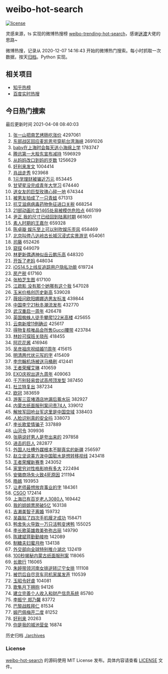 # weibo-hot-search

[![license](https://img.shields.io/github/license/Arrackisarookie/weibo-hot-search)](https://github.com/Arrackisarookie/weibo-hot-search/blob/master/LICENSE)

灵感来源，ts 实现的微博热搜榜 [weibo-trending-hot-search](https://github.com/justjavac/weibo-trending-hot-search)，感谢[迷渡](https://github.com/justjavac)大佬的思路~

微博热搜，记录从 2020-12-07 14:16:43 开始的微博热门搜索。每小时抓取一次数据，按天[归档](./archives)。Python 实现。

## 相关项目
+ [知乎热榜](https://github.com/Arrackisarookie/zhihu-top-search)
+ [百度实时热搜](https://github.com/Arrackisarookie/baidu-hot-search)

## 今日热门搜索

<!-- Rank Begin -->

最后更新时间 2021-04-08 08:40:03

1. [张一山把南艺烤肠吃涨价](https://s.weibo.com/weibo?q=%E5%BC%A0%E4%B8%80%E5%B1%B1%E6%8A%8A%E5%8D%97%E8%89%BA%E7%83%A4%E8%82%A0%E5%90%83%E6%B6%A8%E4%BB%B7&Refer=top) 4297061
1. [东部战区回应麦凯恩号穿航台湾海峡](https://s.weibo.com/weibo?q=%E4%B8%9C%E9%83%A8%E6%88%98%E5%8C%BA%E5%9B%9E%E5%BA%94%E9%BA%A6%E5%87%AF%E6%81%A9%E5%8F%B7%E7%A9%BF%E8%88%AA%E5%8F%B0%E6%B9%BE%E6%B5%B7%E5%B3%A1&Refer=top) 2691026
1. [baby在上海时会每天送小海绵上学](https://s.weibo.com/weibo?q=%23baby%E5%9C%A8%E4%B8%8A%E6%B5%B7%E6%97%B6%E4%BC%9A%E6%AF%8F%E5%A4%A9%E9%80%81%E5%B0%8F%E6%B5%B7%E7%BB%B5%E4%B8%8A%E5%AD%A6%23&Refer=top) 1783747
1. [腾讯第一大股东宣布减持](https://s.weibo.com/weibo?q=%E8%85%BE%E8%AE%AF%E7%AC%AC%E4%B8%80%E5%A4%A7%E8%82%A1%E4%B8%9C%E5%AE%A3%E5%B8%83%E5%87%8F%E6%8C%81&Refer=top) 1596929
1. [从妈妈改口到妈的岁数](https://s.weibo.com/weibo?q=%23%E4%BB%8E%E5%A6%88%E5%A6%88%E6%94%B9%E5%8F%A3%E5%88%B0%E5%A6%88%E7%9A%84%E5%B2%81%E6%95%B0%23&Refer=top) 1256629
1. [好利来发文](https://s.weibo.com/weibo?q=%23%E5%A5%BD%E5%88%A9%E6%9D%A5%E5%8F%91%E6%96%87%23&Refer=top) 1004414
1. [肖战走秀](https://s.weibo.com/weibo?q=%23%E8%82%96%E6%88%98%E8%B5%B0%E7%A7%80%23&Refer=top) 923968
1. [1元学理财被骗近万元](https://s.weibo.com/weibo?q=%231%E5%85%83%E5%AD%A6%E7%90%86%E8%B4%A2%E8%A2%AB%E9%AA%97%E8%BF%91%E4%B8%87%E5%85%83%23&Refer=top) 853445
1. [甘望星没完成青年大学习](https://s.weibo.com/weibo?q=%23%E7%94%98%E6%9C%9B%E6%98%9F%E6%B2%A1%E5%AE%8C%E6%88%90%E9%9D%92%E5%B9%B4%E5%A4%A7%E5%AD%A6%E4%B9%A0%23&Refer=top) 674440
1. [送女友的巨型玫瑰心碎一地](https://s.weibo.com/weibo?q=%23%E9%80%81%E5%A5%B3%E5%8F%8B%E7%9A%84%E5%B7%A8%E5%9E%8B%E7%8E%AB%E7%91%B0%E5%BF%83%E7%A2%8E%E4%B8%80%E5%9C%B0%23&Refer=top) 674344
1. [被男友拍成了一只青蛙](https://s.weibo.com/weibo?q=%23%E8%A2%AB%E7%94%B7%E5%8F%8B%E6%8B%8D%E6%88%90%E4%BA%86%E4%B8%80%E5%8F%AA%E9%9D%92%E8%9B%99%23&Refer=top) 671313
1. [抗艾滋病病毒药物免征进口关税](https://s.weibo.com/weibo?q=%23%E6%8A%97%E8%89%BE%E6%BB%8B%E7%97%85%E7%97%85%E6%AF%92%E8%8D%AF%E7%89%A9%E5%85%8D%E5%BE%81%E8%BF%9B%E5%8F%A3%E5%85%B3%E7%A8%8E%23&Refer=top) 668254
1. [21部动画片含1465处易被模仿危险点](https://s.weibo.com/weibo?q=%2321%E9%83%A8%E5%8A%A8%E7%94%BB%E7%89%87%E5%90%AB1465%E5%A4%84%E6%98%93%E8%A2%AB%E6%A8%A1%E4%BB%BF%E5%8D%B1%E9%99%A9%E7%82%B9%23&Refer=top) 665199
1. [尹正 我的尺寸已经回到陆离时期](https://s.weibo.com/weibo?q=%E5%B0%B9%E6%AD%A3%20%E6%88%91%E7%9A%84%E5%B0%BA%E5%AF%B8%E5%B7%B2%E7%BB%8F%E5%9B%9E%E5%88%B0%E9%99%86%E7%A6%BB%E6%97%B6%E6%9C%9F&Refer=top) 661601
1. [素人时期的王嘉尔](https://s.weibo.com/weibo?q=%23%E7%B4%A0%E4%BA%BA%E6%97%B6%E6%9C%9F%E7%9A%84%E7%8E%8B%E5%98%89%E5%B0%94%23&Refer=top) 659328
1. [陈卓璇 娱乐至上可以别吹娱乐歪风](https://s.weibo.com/weibo?q=%E9%99%88%E5%8D%93%E7%92%87%20%E5%A8%B1%E4%B9%90%E8%87%B3%E4%B8%8A%E5%8F%AF%E4%BB%A5%E5%88%AB%E5%90%B9%E5%A8%B1%E4%B9%90%E6%AD%AA%E9%A3%8E&Refer=top) 658469
1. [北京叫停八达岭古长城沉浸式实景游览](https://s.weibo.com/weibo?q=%23%E5%8C%97%E4%BA%AC%E5%8F%AB%E5%81%9C%E5%85%AB%E8%BE%BE%E5%B2%AD%E5%8F%A4%E9%95%BF%E5%9F%8E%E6%B2%89%E6%B5%B8%E5%BC%8F%E5%AE%9E%E6%99%AF%E6%B8%B8%E8%A7%88%23&Refer=top) 654061
1. [司藤](https://s.weibo.com/weibo?q=%E5%8F%B8%E8%97%A4&Refer=top) 652426
1. [窥探](https://s.weibo.com/weibo?q=%E7%AA%A5%E6%8E%A2&Refer=top) 649079
1. [林更新偶遇神似岳云鹏乐高](https://s.weibo.com/weibo?q=%23%E6%9E%97%E6%9B%B4%E6%96%B0%E5%81%B6%E9%81%87%E7%A5%9E%E4%BC%BC%E5%B2%B3%E4%BA%91%E9%B9%8F%E4%B9%90%E9%AB%98%23&Refer=top) 648320
1. [开饭了老妈](https://s.weibo.com/weibo?q=%23%E5%BC%80%E9%A5%AD%E4%BA%86%E8%80%81%E5%A6%88%23&Refer=top) 648034
1. [iOS14.5上线反追踪用户隐私功能](https://s.weibo.com/weibo?q=%23iOS14.5%E4%B8%8A%E7%BA%BF%E5%8F%8D%E8%BF%BD%E8%B8%AA%E7%94%A8%E6%88%B7%E9%9A%90%E7%A7%81%E5%8A%9F%E8%83%BD%23&Refer=top) 619724
1. [房产税](https://s.weibo.com/weibo?q=%E6%88%BF%E4%BA%A7%E7%A8%8E&Refer=top) 617160
1. [张柏芝生图](https://s.weibo.com/weibo?q=%E5%BC%A0%E6%9F%8F%E8%8A%9D%E7%94%9F%E5%9B%BE&Refer=top) 617100
1. [江疏影 没有那个她哪有这个我](https://s.weibo.com/weibo?q=%E6%B1%9F%E7%96%8F%E5%BD%B1%20%E6%B2%A1%E6%9C%89%E9%82%A3%E4%B8%AA%E5%A5%B9%E5%93%AA%E6%9C%89%E8%BF%99%E4%B8%AA%E6%88%91&Refer=top) 547028
1. [玉米价格创历史新高](https://s.weibo.com/weibo?q=%E7%8E%89%E7%B1%B3%E4%BB%B7%E6%A0%BC%E5%88%9B%E5%8E%86%E5%8F%B2%E6%96%B0%E9%AB%98&Refer=top) 539028
1. [薇娅问欧阳娜娜选男友标准](https://s.weibo.com/weibo?q=%23%E8%96%87%E5%A8%85%E9%97%AE%E6%AC%A7%E9%98%B3%E5%A8%9C%E5%A8%9C%E9%80%89%E7%94%B7%E5%8F%8B%E6%A0%87%E5%87%86%23&Refer=top) 439844
1. [中国李宁21秋冬潮流发布](https://s.weibo.com/weibo?q=%E4%B8%AD%E5%9B%BD%E6%9D%8E%E5%AE%8121%E7%A7%8B%E5%86%AC%E6%BD%AE%E6%B5%81%E5%8F%91%E5%B8%83&Refer=top) 432770
1. [武汉重启一周年](https://s.weibo.com/weibo?q=%23%E6%AD%A6%E6%B1%89%E9%87%8D%E5%90%AF%E4%B8%80%E5%91%A8%E5%B9%B4%23&Refer=top) 426478
1. [英国蜘蛛人徒手攀爬122米高楼](https://s.weibo.com/weibo?q=%E8%8B%B1%E5%9B%BD%E8%9C%98%E8%9B%9B%E4%BA%BA%E5%BE%92%E6%89%8B%E6%94%80%E7%88%AC122%E7%B1%B3%E9%AB%98%E6%A5%BC&Refer=top) 425655
1. [云南新增11例确诊](https://s.weibo.com/weibo?q=%E4%BA%91%E5%8D%97%E6%96%B0%E5%A2%9E11%E4%BE%8B%E7%A1%AE%E8%AF%8A&Refer=top) 425617
1. [得物复核唯品会所售Gucci腰带](https://s.weibo.com/weibo?q=%23%E5%BE%97%E7%89%A9%E5%A4%8D%E6%A0%B8%E5%94%AF%E5%93%81%E4%BC%9A%E6%89%80%E5%94%AEGucci%E8%85%B0%E5%B8%A6%23&Refer=top) 423784
1. [林妙可探班关晓彤](https://s.weibo.com/weibo?q=%23%E6%9E%97%E5%A6%99%E5%8F%AF%E6%8E%A2%E7%8F%AD%E5%85%B3%E6%99%93%E5%BD%A4%23&Refer=top) 418455
1. [阿花花酱](https://s.weibo.com/weibo?q=%E9%98%BF%E8%8A%B1%E8%8A%B1%E9%85%B1&Refer=top) 416946
1. [吴彦祖庆祝结婚11周年](https://s.weibo.com/weibo?q=%E5%90%B4%E5%BD%A6%E7%A5%96%E5%BA%86%E7%A5%9D%E7%BB%93%E5%A9%9A11%E5%91%A8%E5%B9%B4&Refer=top) 415615
1. [明清两代状元写的字](https://s.weibo.com/weibo?q=%23%E6%98%8E%E6%B8%85%E4%B8%A4%E4%BB%A3%E7%8A%B6%E5%85%83%E5%86%99%E7%9A%84%E5%AD%97%23&Refer=top) 415409
1. [李宗翰机场被送马桶刷](https://s.weibo.com/weibo?q=%23%E6%9D%8E%E5%AE%97%E7%BF%B0%E6%9C%BA%E5%9C%BA%E8%A2%AB%E9%80%81%E9%A9%AC%E6%A1%B6%E5%88%B7%23&Refer=top) 412441
1. [王者荣耀艾琳](https://s.weibo.com/weibo?q=%E7%8E%8B%E8%80%85%E8%8D%A3%E8%80%80%E8%89%BE%E7%90%B3&Refer=top) 410659
1. [EXO庆祝出道九周年](https://s.weibo.com/weibo?q=%23EXO%E5%BA%86%E7%A5%9D%E5%87%BA%E9%81%93%E4%B9%9D%E5%91%A8%E5%B9%B4%23&Refer=top) 409063
1. [千万别轻易尝试高颅顶发型](https://s.weibo.com/weibo?q=%23%E5%8D%83%E4%B8%87%E5%88%AB%E8%BD%BB%E6%98%93%E5%B0%9D%E8%AF%95%E9%AB%98%E9%A2%85%E9%A1%B6%E5%8F%91%E5%9E%8B%23&Refer=top) 387450
1. [杜兰特复出](https://s.weibo.com/weibo?q=%E6%9D%9C%E5%85%B0%E7%89%B9%E5%A4%8D%E5%87%BA&Refer=top) 387234
1. [欧冠](https://s.weibo.com/weibo?q=%E6%AC%A7%E5%86%A0&Refer=top) 383659
1. [游客三亚堵酒店地漏后蓄水玩](https://s.weibo.com/weibo?q=%E6%B8%B8%E5%AE%A2%E4%B8%89%E4%BA%9A%E5%A0%B5%E9%85%92%E5%BA%97%E5%9C%B0%E6%BC%8F%E5%90%8E%E8%93%84%E6%B0%B4%E7%8E%A9&Refer=top) 382927
1. [内蒙古纸面服刑案问责74人](https://s.weibo.com/weibo?q=%E5%86%85%E8%92%99%E5%8F%A4%E7%BA%B8%E9%9D%A2%E6%9C%8D%E5%88%91%E6%A1%88%E9%97%AE%E8%B4%A374%E4%BA%BA&Refer=top) 339012
1. [解放军回呛台军这里是中国空域](https://s.weibo.com/weibo?q=%23%E8%A7%A3%E6%94%BE%E5%86%9B%E5%9B%9E%E5%91%9B%E5%8F%B0%E5%86%9B%E8%BF%99%E9%87%8C%E6%98%AF%E4%B8%AD%E5%9B%BD%E7%A9%BA%E5%9F%9F%23&Refer=top) 338403
1. [人脸识别真的安全吗](https://s.weibo.com/weibo?q=%23%E4%BA%BA%E8%84%B8%E8%AF%86%E5%88%AB%E7%9C%9F%E7%9A%84%E5%AE%89%E5%85%A8%E5%90%97%23&Refer=top) 338073
1. [李长歌爱情骗子](https://s.weibo.com/weibo?q=%23%E6%9D%8E%E9%95%BF%E6%AD%8C%E7%88%B1%E6%83%85%E9%AA%97%E5%AD%90%23&Refer=top) 337889
1. [山河令](https://s.weibo.com/weibo?q=%E5%B1%B1%E6%B2%B3%E4%BB%A4&Refer=top) 309936
1. [张萌说好男人是夸出来的](https://s.weibo.com/weibo?q=%23%E5%BC%A0%E8%90%8C%E8%AF%B4%E5%A5%BD%E7%94%B7%E4%BA%BA%E6%98%AF%E5%A4%B8%E5%87%BA%E6%9D%A5%E7%9A%84%23&Refer=top) 297858
1. [进击的巨人](https://s.weibo.com/weibo?q=%E8%BF%9B%E5%87%BB%E7%9A%84%E5%B7%A8%E4%BA%BA&Refer=top) 282877
1. [外国人吐槽外媒根本不聊真实的新疆](https://s.weibo.com/weibo?q=%23%E5%A4%96%E5%9B%BD%E4%BA%BA%E5%90%90%E6%A7%BD%E5%A4%96%E5%AA%92%E6%A0%B9%E6%9C%AC%E4%B8%8D%E8%81%8A%E7%9C%9F%E5%AE%9E%E7%9A%84%E6%96%B0%E7%96%86%23&Refer=top) 256597
1. [赵立坚说美方泼中国脏水是想转移视线](https://s.weibo.com/weibo?q=%23%E8%B5%B5%E7%AB%8B%E5%9D%9A%E8%AF%B4%E7%BE%8E%E6%96%B9%E6%B3%BC%E4%B8%AD%E5%9B%BD%E8%84%8F%E6%B0%B4%E6%98%AF%E6%83%B3%E8%BD%AC%E7%A7%BB%E8%A7%86%E7%BA%BF%23&Refer=top) 243418
1. [王者荣耀新赛季](https://s.weibo.com/weibo?q=%E7%8E%8B%E8%80%85%E8%8D%A3%E8%80%80%E6%96%B0%E8%B5%9B%E5%AD%A3&Refer=top) 243052
1. [家里穷对性格影响有多大](https://s.weibo.com/weibo?q=%23%E5%AE%B6%E9%87%8C%E7%A9%B7%E5%AF%B9%E6%80%A7%E6%A0%BC%E5%BD%B1%E5%93%8D%E6%9C%89%E5%A4%9A%E5%A4%A7%23&Refer=top) 222494
1. [安徽商场失火致4死原因](https://s.weibo.com/weibo?q=%23%E5%AE%89%E5%BE%BD%E5%95%86%E5%9C%BA%E5%A4%B1%E7%81%AB%E8%87%B44%E6%AD%BB%E5%8E%9F%E5%9B%A0%23&Refer=top) 211194
1. [皓嫣](https://s.weibo.com/weibo?q=%E7%9A%93%E5%AB%A3&Refer=top) 193953
1. [让老师最想放弃事业的字](https://s.weibo.com/weibo?q=%23%E8%AE%A9%E8%80%81%E5%B8%88%E6%9C%80%E6%83%B3%E6%94%BE%E5%BC%83%E4%BA%8B%E4%B8%9A%E7%9A%84%E5%AD%97%23&Refer=top) 184361
1. [CSGO](https://s.weibo.com/weibo?q=CSGO&Refer=top) 172414
1. [上海已有百岁老人3080人](https://s.weibo.com/weibo?q=%23%E4%B8%8A%E6%B5%B7%E5%B7%B2%E6%9C%89%E7%99%BE%E5%B2%81%E8%80%81%E4%BA%BA3080%E4%BA%BA%23&Refer=top) 169442
1. [我的姐姐票房破5亿](https://s.weibo.com/weibo?q=%23%E6%88%91%E7%9A%84%E5%A7%90%E5%A7%90%E7%A5%A8%E6%88%BF%E7%A0%B45%E4%BA%BF%23&Refer=top) 163138
1. [吉濑美智子离婚](https://s.weibo.com/weibo?q=%E5%90%89%E6%BF%91%E7%BE%8E%E6%99%BA%E5%AD%90%E7%A6%BB%E5%A9%9A&Refer=top) 159732
1. [吴磊贴了四次手机膜才成功](https://s.weibo.com/weibo?q=%23%E5%90%B4%E7%A3%8A%E8%B4%B4%E4%BA%86%E5%9B%9B%E6%AC%A1%E6%89%8B%E6%9C%BA%E8%86%9C%E6%89%8D%E6%88%90%E5%8A%9F%23&Refer=top) 158471
1. [鸭舍失火导致一万只活鸭变烤鸭](https://s.weibo.com/weibo?q=%23%E9%B8%AD%E8%88%8D%E5%A4%B1%E7%81%AB%E5%AF%BC%E8%87%B4%E4%B8%80%E4%B8%87%E5%8F%AA%E6%B4%BB%E9%B8%AD%E5%8F%98%E7%83%A4%E9%B8%AD%23&Refer=top) 155025
1. [李长歌英雄救美弥弥古丽](https://s.weibo.com/weibo?q=%23%E6%9D%8E%E9%95%BF%E6%AD%8C%E8%8B%B1%E9%9B%84%E6%95%91%E7%BE%8E%E5%BC%A5%E5%BC%A5%E5%8F%A4%E4%B8%BD%23&Refer=top) 149790
1. [陈建斌蒋勤勤接吻](https://s.weibo.com/weibo?q=%23%E9%99%88%E5%BB%BA%E6%96%8C%E8%92%8B%E5%8B%A4%E5%8B%A4%E6%8E%A5%E5%90%BB%23&Refer=top) 142089
1. [制糖夫妇蜜月吻](https://s.weibo.com/weibo?q=%23%E5%88%B6%E7%B3%96%E5%A4%AB%E5%A6%87%E8%9C%9C%E6%9C%88%E5%90%BB%23&Refer=top) 134138
1. [外交部向全球特别推介湖北](https://s.weibo.com/weibo?q=%23%E5%A4%96%E4%BA%A4%E9%83%A8%E5%90%91%E5%85%A8%E7%90%83%E7%89%B9%E5%88%AB%E6%8E%A8%E4%BB%8B%E6%B9%96%E5%8C%97%23&Refer=top) 132419
1. [100秒揭秘内蒙古纸面服刑案](https://s.weibo.com/weibo?q=%23100%E7%A7%92%E6%8F%AD%E7%A7%98%E5%86%85%E8%92%99%E5%8F%A4%E7%BA%B8%E9%9D%A2%E6%9C%8D%E5%88%91%E6%A1%88%23&Refer=top) 118065
1. [长歌行](https://s.weibo.com/weibo?q=%E9%95%BF%E6%AD%8C%E8%A1%8C&Refer=top) 116065
1. [朱婷带领河南女排逆转辽宁女排](https://s.weibo.com/weibo?q=%23%E6%9C%B1%E5%A9%B7%E5%B8%A6%E9%A2%86%E6%B2%B3%E5%8D%97%E5%A5%B3%E6%8E%92%E9%80%86%E8%BD%AC%E8%BE%BD%E5%AE%81%E5%A5%B3%E6%8E%92%23&Refer=top) 111108
1. [被罚后自尽货车司机家属发声](https://s.weibo.com/weibo?q=%23%E8%A2%AB%E7%BD%9A%E5%90%8E%E8%87%AA%E5%B0%BD%E8%B4%A7%E8%BD%A6%E5%8F%B8%E6%9C%BA%E5%AE%B6%E5%B1%9E%E5%8F%91%E5%A3%B0%23&Refer=top) 110539
1. [玉昭令好虐](https://s.weibo.com/weibo?q=%23%E7%8E%89%E6%98%AD%E4%BB%A4%E5%A5%BD%E8%99%90%23&Refer=top) 104081
1. [歌隼月下拥抱](https://s.weibo.com/weibo?q=%23%E6%AD%8C%E9%9A%BC%E6%9C%88%E4%B8%8B%E6%8B%A5%E6%8A%B1%23&Refer=top) 94126
1. [建立完善个人收入和财产信息系统](https://s.weibo.com/weibo?q=%23%E5%BB%BA%E7%AB%8B%E5%AE%8C%E5%96%84%E4%B8%AA%E4%BA%BA%E6%94%B6%E5%85%A5%E5%92%8C%E8%B4%A2%E4%BA%A7%E4%BF%A1%E6%81%AF%E7%B3%BB%E7%BB%9F%23&Refer=top) 85780
1. [李振宁 郑乃馨](https://s.weibo.com/weibo?q=%E6%9D%8E%E6%8C%AF%E5%AE%81%20%E9%83%91%E4%B9%83%E9%A6%A8&Refer=top) 83772
1. [巴黎战胜拜仁](https://s.weibo.com/weibo?q=%E5%B7%B4%E9%BB%8E%E6%88%98%E8%83%9C%E6%8B%9C%E4%BB%81&Refer=top) 81534
1. [姆巴佩梅开二度](https://s.weibo.com/weibo?q=%E5%A7%86%E5%B7%B4%E4%BD%A9%E6%A2%85%E5%BC%80%E4%BA%8C%E5%BA%A6&Refer=top) 81252
1. [好利来](https://s.weibo.com/weibo?q=%E5%A5%BD%E5%88%A9%E6%9D%A5&Refer=top) 20263
1. [你是我的城池营垒](https://s.weibo.com/weibo?q=%E4%BD%A0%E6%98%AF%E6%88%91%E7%9A%84%E5%9F%8E%E6%B1%A0%E8%90%A5%E5%9E%92&Refer=top) 16874
<!-- Rank End -->

历史归档 [./archives](./archives)

### License

[weibo-hot-search](https://github.com/Arrackisarookie/weibo-hot-search) 的源码使用 MIT License 发布。具体内容请查看 [LICENSE](./LICENSE) 文件。
